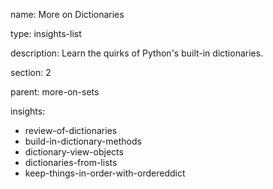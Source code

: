 name: More on Dictionaries

type: insights-list

description: Learn the quirks of Python's built-in dictionaries.

section: 2

parent: more-on-sets

insights:
  - review-of-dictionaries
  - build-in-dictionary-methods
  - dictionary-view-objects
  - dictionaries-from-lists
  - keep-things-in-order-with-ordereddict
